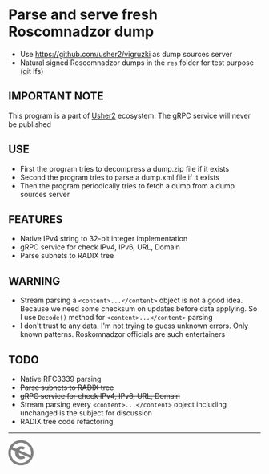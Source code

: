 Parse and serve fresh Roscomnadzor dump
=======================================

* Use https://github.com/usher2/vigruzki as dump sources server
* Natural signed Roscomnadzor dumps in the `res` folder for test purpose (git lfs)

IMPORTANT NOTE
--------------

This program is a part of [Usher2](https://usher2.club) ecosystem. The gRPC service will never be published

USE
---

* First the program tries to decompress a dump.zip file if it exists
* Second the program tries to parse a dump.xml file if it exists
* Then the program periodically tries to fetch a dump from a dump sources server

FEATURES
-------

* Native IPv4 string to 32-bit integer implementation
* gRPC service for check IPv4, IPv6, URL, Domain
* Parse subnets to RADIX tree

WARNING
-------

* Stream parsing a `<content>...</content>` object is not a good idea. Because we need some checksum on updates before data applying. So I use `Decode()` method for `<content>...</content>` parsing
* I don't trust to any data. I'm not trying to guess unknown errors. Only known patterns. Roskomnadzor officials are such entertainers

TODO
----

* Native RFC3339 parsing
* ~~Parse subnets to RADIX tree~~
* ~~gRPC service for check IPv4, IPv6, URL, Domain~~
* Stream parsing every `<content>...</content>` object including unchanged is the subject for discussion
* RADIX tree code refactoring

---
[![UNLICENSE](noc.png)](UNLICENSE)
